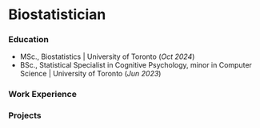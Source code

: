 # Biostatistician 

### Education 
- MSc., Biostatistics | University of Toronto (_Oct 2024_)
- BSc., Statistical Specialist in Cognitive Psychology,
  minor in Computer Science | University of Toronto (_Jun 2023_)

### Work Experience

### Projects
